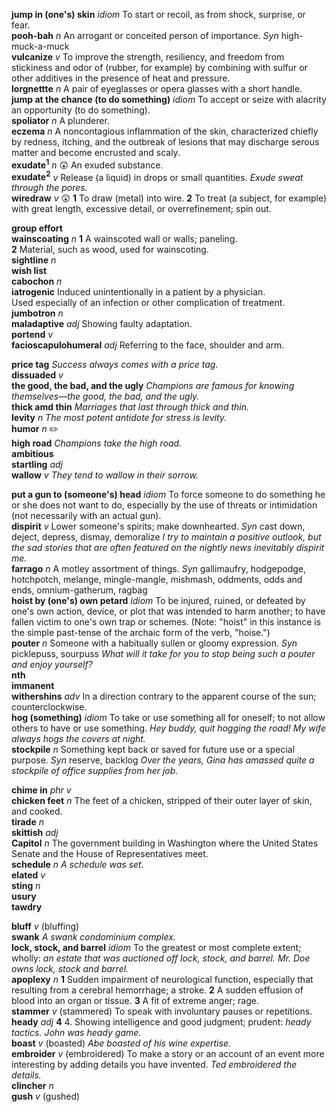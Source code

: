 

__jump in (one's) skin__ _idiom_ To start or recoil, as from shock, surprise, or fear.  
__pooh-bah__ _n_ An arrogant or conceited person of importance. _Syn_ high-muck-a-muck  
__vulcanize__ _v_ To improve the strength, resiliency, and freedom from stickiness and odor of (rubber, for example) by combining with sulfur or other additives in the presence of heat and pressure.  
__lorgnettte__ _n_ A pair of eyeglasses or opera glasses with a short handle.  
__jump at the chance (to do something)__ _idiom_ To accept or seize with alacrity an opportunity (to do something).  
__spoliator__ _n_ A plunderer.  
__eczema__ _n_ A noncontagious inflammation of the skin, characterized chiefly by redness, itching, and the outbreak of lesions that may discharge serous matter and become encrusted and scaly.  
__exudate<sup>1</sup>__ _n_ :astonished: An exuded substance.  
__exudate<sup>2</sup>__ _v_ Release (a liquid) in drops or small quantities. _Exude sweat through the pores._  
__wiredraw__ _v_ :astonished: __1__ To draw (metal) into wire. __2__ To treat (a subject, for example) with great length, excessive detail, or overrefinement; spin out.  

__group effort__  
__wainscoating__ _n_ __1__ A wainscoted wall or walls; paneling. __2__ Material, such as wood, used for wainscoting.  
__sightline__ _n_  
__wish list__  
__cabochon__ _n_  
__iatrogenic__ Induced unintentionally in a patient by a physician. Used especially of an infection or other complication of treatment.  
__jumbotron__ _n_  
__maladaptive__ _adj_ Showing faulty adaptation.  
__portend__ _v_  
__facioscapulohumeral__ _adj_ Referring to the face, shoulder and arm.  

__price tag__ _Success always comes with a price tag._  
__dissuaded__ _v_  
__the good, the bad, and the ugly__ _Champions are famous for knowing themselves—the good, the bad, and the ugly._  
__thick amd thin__ _Marriages that last through thick and thin._  
__levity__ _n_ _The most potent antidote for stress is levity._  
__humor__ _n_ :pencil2:  
__high road__ _Champions take the high road._  
__ambitious__  
__startling__ _adj_  
__wallow__ _v_ _They tend to wallow in their sorrow._  

__put a gun to (someone's) head__ _idiom_ To force someone to do something he or she does not want to do, especially by the use of threats or intimidation (not necessarily with an actual gun).  
__dispirit__ _v_ Lower someone's spirits; make downhearted. _Syn_ cast down, deject, depress, dismay, demoralize _I try to maintain a positive outlook, but the sad stories that are often featured on the nightly news inevitably dispirit me._  
__farrago__ _n_ A motley assortment of things. _Syn_ gallimaufry, hodgepodge, hotchpotch, melange, mingle-mangle, mishmash, oddments, odds and ends, omnium-gatherum, ragbag  
__hoist by (one's) own petard__ _idiom_ To be injured, ruined, or defeated by one's own action, device, or plot that was intended to harm another; to have fallen victim to one's own trap or schemes. (Note: "hoist" in this instance is the simple past-tense of the archaic form of the verb, "hoise.")  
__pouter__ _n_ Someone with a habitually sullen or gloomy expression. _Syn_ picklepuss, sourpuss _What will it take for you to stop being such a pouter and enjoy yourself?_  
__nth__  
__immanent__  
__withershins__ _adv_ In a direction contrary to the apparent course of the sun; counterclockwise.  
__hog (something)__ _idiom_ To take or use something all for oneself; to not allow others to have or use something. _Hey buddy, quit hogging the road!_ _My wife always hogs the covers at night._  
__stockpile__ _n_ Something kept back or saved for future use or a special purpose. _Syn_ reserve, backlog _Over the years, Gina has amassed quite a stockpile of office supplies from her job._  

__chime in__ _phr v_  
__chicken feet__ _n_ The feet of a chicken, stripped of their outer layer of skin, and cooked.  
__tirade__ _n_  
__skittish__ _adj_  
__Capitol__ _n_ The government building in Washington where the United States Senate and the House of Representatives meet.  
__schedule__ _n_ _A schedule was set._  
__elated__ _v_  
__sting__ _n_  
__usury__  
__tawdry__  

__bluff__ _v_ (bluffing)  
__swank__ _A swank condominium complex._  
__lock, stock, and barrel__ _idiom_ To the greatest or most complete extent; wholly: _an estate that was auctioned off lock, stock, and barrel._ _Mr. Doe owns lock, stock and barrel._  
__apoplexy__ _n_ __1__ Sudden impairment of neurological function, especially that resulting from a cerebral hemorrhage; a stroke. __2__ A sudden effusion of blood into an organ or tissue. __3__ A fit of extreme anger; rage.  
__stammer__ _v_ (stammered) To speak with involuntary pauses or repetitions.  
__heady__ _adj_ __4__ 4. Showing intelligence and good judgment; prudent: _heady tactics._ _John was heady game._  
__boast__ _v_ (boasted) _Abe boasted of his wine expertise._  
__embroider__ _v_ (embroidered) To make a story or an account of an event more interesting by adding details you have invented. _Ted embroidered the details._  
__clincher__ _n_  
__gush__ _v_ (gushed)  
